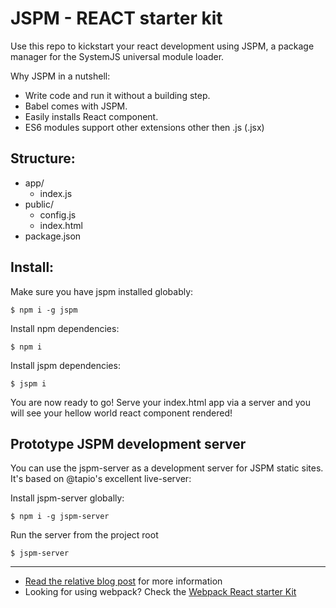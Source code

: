 JSPM - REACT starter kit
===========================

Use this repo to kickstart your react development using JSPM, a package manager for the SystemJS universal module loader.

Why JSPM in a nutshell:

- Write code and run it without a building step.
- Babel comes with JSPM.
- Easily installs React component.
- ES6 modules support other extensions other then .js (.jsx)

## Structure:

- app/
  - index.js
- public/
  - config.js
  - index.html
- package.json

## Install:

Make sure you have jspm installed globably:

`$ npm i -g jspm`

Install npm dependencies:

`$ npm i`

Install jspm dependencies:

`$ jspm i`

You are now ready to go! Serve your index.html app via a server and you will see your hellow world react component rendered!

## Prototype JSPM development server

You can use the jspm-server as a development server for JSPM static sites. It's based on @tapio's excellent live-server:

Install jspm-server globally:

`$ npm i -g jspm-server`

Run the server from the project root

`$ jspm-server`

***

- [Read the relative blog post](http://nick.balestra.ch/2015/up-and-running-with-jspm-for-react/) for more information
- Looking for using webpack? Check the [Webpack React starter Kit](https://github.com/nickbalestra/webpack-react-starterKit)
